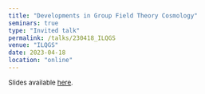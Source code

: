```yaml
---
title: "Developments in Group Field Theory Cosmology"
seminars: true
type: "Invited talk"
permalink: /talks/230418_ILQGS
venue: "ILQGS"
date: 2023-04-18
location: "online"
---
```


<span style="font-size: small">Slides available [here](http://marchetti-luca.github.io/files/230418_ILQGS_slides.pdf).</span>
